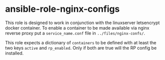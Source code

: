 # ansible-role-nginx-configs

This role is designed to work in conjunction with the linuxserver letsencrypt docker container. To enable a container to be made available via nginx reverse proxy put a `service_name.conf` file in `../files/nginx-confs/`. 

This role expects a dictionary of `containers` to be defined with at least the two keys `active` and `rp_enabled`. Only if both are true will the RP config be installed.